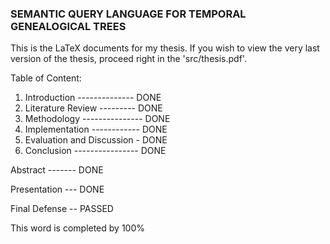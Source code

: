 ### SEMANTIC QUERY LANGUAGE FOR TEMPORAL GENEALOGICAL TREES

This is the LaTeX documents for my thesis. If you wish to view the very last version of the thesis, proceed right in the 'src/thesis.pdf'.

Table of Content:

1. Introduction -------------- DONE
2. Literature Review --------- DONE
3. Methodology --------------- DONE
4. Implementation ------------ DONE
5. Evaluation and Discussion - DONE
6. Conclusion ---------------- DONE

Abstract ------- DONE

Presentation --- DONE

Final Defense -- PASSED

This word is completed by 100%
